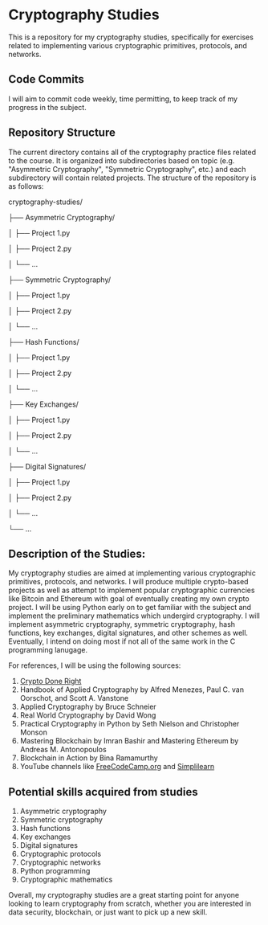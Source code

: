 # Cryptography Studies

This is a repository for my cryptography studies, specifically for exercises related to implementing various cryptographic primitives, protocols, and networks. 

## Code Commits

I will aim to commit code weekly, time permitting, to keep track of my progress in the subject.

## Repository Structure

The current directory contains all of the cryptography practice files related to the course. It is organized into subdirectories based on topic (e.g. "Asymmetric Cryptography", "Symmetric Cryptography", etc.) and each subdirectory will contain related projects. The structure of the repository is as follows:

cryptography-studies/  

├── Asymmetric Cryptography/  

│ ├── Project 1.py  

│ ├── Project 2.py  

│ └── ...  

├── Symmetric Cryptography/  

│ ├── Project 1.py  

│ ├── Project 2.py  

│ └── ...  

├── Hash Functions/  

│ ├── Project 1.py  

│ ├── Project 2.py  

│ └── ...  

├── Key Exchanges/  

│ ├── Project 1.py  

│ ├── Project 2.py  

│ └── ...  

├── Digital Signatures/  

│ ├── Project 1.py  

│ ├── Project 2.py  

│ └── ...  

└── ...  


## Description of the Studies:

My cryptography studies are aimed at implementing various cryptographic primitives, protocols, and networks. I will produce multiple crypto-based projects as well as attempt to implement popular cryptographic currencies like Bitcoin and Ethereum with goal of eventually creating my own crypto project. I will be using Python early on to get familiar with the subject and implement the preliminary mathematics which undergird cryptography. I will implement asymmetric cryptography, symmetric cryptography, hash functions, key exchanges, digital signatures, and other schemes as well. Eventually, I intend on doing most if not all of the same work in the C programming lanugage.

For references, I will be using the following sources:

1. [Crypto Done Right](https://cryptodoneright.org/quickstarts/dev.html)
2. Handbook of Applied Cryptography by Alfred Menezes, Paul C. van Oorschot, and Scott A. Vanstone
3. Applied Cryptography by Bruce Schneier
4. Real World Cryptography by David Wong
5. Practical Cryptography in Python by Seth Nielson and Christopher Monson
6. Mastering Blockchain by Imran Bashir and Mastering Ethereum by Andreas M. Antonopoulos
7. Blockchain in Action by Bina Ramamurthy
8. YouTube channels like [FreeCodeCamp.org](https://www.youtube.com/c/Freecodecamp/) and [Simplilearn](https://www.youtube.com/c/Simplilearn/)

## Potential skills acquired from studies

1. Asymmetric cryptography
2. Symmetric cryptography
3. Hash functions
4. Key exchanges
5. Digital signatures
6. Cryptographic protocols
7. Cryptographic networks
8. Python programming
9. Cryptographic mathematics

Overall, my cryptography studies are a great starting point for anyone looking to learn cryptography from scratch, whether you are interested in data security, blockchain, or just want to pick up a new skill.

